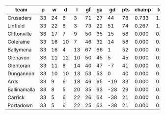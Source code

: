 |     team     | p  | w  | d  | l  | gf | ga | gd  | pts | champ | top2  | top3  | top4  |  5-7  | bot4  | bot3  | bot2  |
|--------------|----|----|----|----|----|----|-----|-----|-------|-------|-------|-------|-------|-------|-------|-------|
| Crusaders    | 33 | 24 |  6 |  3 | 71 | 27 |  44 |  78 | 0.733 | 1.000 | 1.000 | 1.000 | 0.000 | 0.000 | 0.000 | 0.000|
| Linfield     | 33 | 22 |  8 |  3 | 73 | 22 |  51 |  74 | 0.267 | 1.000 | 1.000 | 1.000 | 0.000 | 0.000 | 0.000 | 0.000|
| Cliftonville | 33 | 17 |  7 |  9 | 50 | 35 |  15 |  58 | 0.000 | 0.000 | 0.463 | 0.961 | 0.039 | 0.000 | 0.000 | 0.000|
| Coleraine    | 33 | 16 | 10 |  7 | 46 | 32 |  14 |  58 | 0.000 | 0.000 | 0.527 | 0.968 | 0.032 | 0.000 | 0.000 | 0.000|
| Ballymena    | 33 | 16 |  4 | 13 | 67 | 66 |   1 |  52 | 0.000 | 0.000 | 0.011 | 0.071 | 0.929 | 0.000 | 0.000 | 0.000|
| Glenavon     | 33 | 11 | 12 | 10 | 50 | 45 |   5 |  45 | 0.000 | 0.000 | 0.000 | 0.000 | 0.759 | 0.001 | 0.000 | 0.000|
| Glentoran    | 33 | 11 |  8 | 14 | 40 | 47 |  -7 |  41 | 0.000 | 0.000 | 0.000 | 0.000 | 0.615 | 0.018 | 0.000 | 0.000|
| Dungannon    | 33 | 10 | 10 | 13 | 53 | 53 |   0 |  40 | 0.000 | 0.000 | 0.000 | 0.000 | 0.622 | 0.020 | 0.001 | 0.000|
| Ards         | 33 |  9 |  6 | 18 | 46 | 65 | -19 |  33 | 0.000 | 0.000 | 0.000 | 0.000 | 0.004 | 0.963 | 0.197 | 0.001|
| Ballinamalla | 33 |  8 |  5 | 20 | 35 | 63 | -28 |  29 | 0.000 | 0.000 | 0.000 | 0.000 | 0.000 | 0.998 | 0.803 | 0.018|
| Carrick      | 33 |  5 |  6 | 22 | 26 | 64 | -38 |  21 | 0.000 | 0.000 | 0.000 | 0.000 | 0.000 | 1.000 | 1.000 | 0.989|
| Portadown    | 33 |  5 |  6 | 22 | 25 | 63 | -38 |  21 | 0.000 | 0.000 | 0.000 | 0.000 | 0.000 | 1.000 | 1.000 | 0.992|
